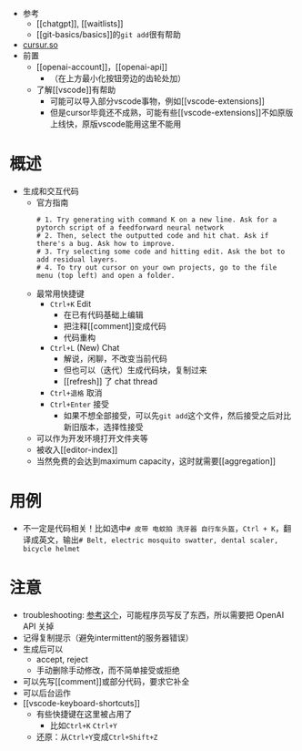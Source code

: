 - 参考
  - [[chatgpt]], [[waitlists]]
  - [[git-basics/basics]]的`git add`很有帮助
- [cursur.so](https://www.cursor.so/)
- 前置
  - [[openai-account]]，[[openai-api]]
    - （在上方最小化按钮旁边的齿轮处加）
  - 了解[[vscode]]有帮助
    - 可能可以导入部分vscode事物，例如[[vscode-extensions]]
    - 但是cursor毕竟还不成熟，可能有些[[vscode-extensions]]不如原版上线快，原版vscode能用这里不能用
# 概述
- 生成和交互代码
  - 官方指南
    ```text
    # 1. Try generating with command K on a new line. Ask for a pytorch script of a feedforward neural network
    # 2. Then, select the outputted code and hit chat. Ask if there's a bug. Ask how to improve.
    # 3. Try selecting some code and hitting edit. Ask the bot to add residual layers.
    # 4. To try out cursor on your own projects, go to the file menu (top left) and open a folder.
    ```
  - 最常用快捷键
    - `Ctrl+K` Edit
      - 在已有代码基础上编辑
      - 把注释[[comment]]变成代码
      - 代码重构
    - `Ctrl+L` (New) Chat
      - 解说，闲聊，不改变当前代码
      - 但也可以（迭代）生成代码块，复制过来
      - [[refresh]] 了 chat thread
    - `Ctrl+退格` 取消
    - `Ctrl+Enter` 接受
      - 如果不想全部接受，可以先`git add`这个文件，然后接受之后对比新旧版本，选择性接受
  - 可以作为开发环境打开文件夹等
  - 被收入[[editor-index]]
  - 当然免费的会达到maximum capacity，这时就需要[[aggregation]]
# 用例
- 不一定是代码相关！比如选中`# 皮带 电蚊拍 洗牙器 自行车头盔`，`Ctrl + K`，翻译成英文，输出`# Belt, electric mosquito swatter, dental scaler, bicycle helmet`
# 注意
- troubleshooting: [参考这个](https://zhuanlan.zhihu.com/p/639956119)，可能程序员写反了东西，所以需要把 OpenAI API 关掉
- 记得复制提示（避免intermittent的服务器错误）
- 生成后可以
  - accept, reject
  - 手动删除手动修改，而不简单接受或拒绝
- 可以先写[[comment]]或部分代码，要求它补全
- 可以后台运作
- [[vscode-keyboard-shortcuts]]
  - 有些快捷键在这里被占用了
    - 比如`Ctrl+K` `Ctrl+Y`
  - 还原：从`Ctrl+Y`变成`Ctrl+Shift+Z`